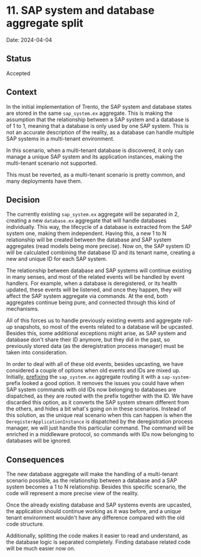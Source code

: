 # 11. SAP system and database aggregate split

Date: 2024-04-04

## Status

Accepted

## Context

In the initial implementation of Trento, the SAP system and database states are stored in the same `sap_system.ex` aggregate. This is making the assumption that the relationship between a SAP system and a database is of 1 to 1, meaning that a database is only used by one SAP system. This is not an accurate description of the reality, as a database can handle multiple SAP systems in a multi-tenant environment.

In this scenario, when a multi-tenant database is discovered, it only can manage a unique SAP system and its application instances, making the multi-tenant scenario not supported.

This must be reverted, as a multi-tenant scenario is pretty common, and many deployments have them.

## Decision

The currently existing `sap_system.ex` aggregate will be separated in 2, creating a new `database.ex` aggregate that will handle databases individually. This way, the lifecycle of a database is extracted from the SAP system one, making them independent. Having this, a new 1 to N relationship will be created between the database and SAP system aggregates (read models being more precise). Now on, the SAP system ID will be calculated combining the database ID and its tenant name, creating a new and unique ID for each SAP system.

The relationship between database and SAP systems will continue existing in many senses, and most of the related events will be handled by event handlers. For example, when a database is deregistered, or its health updated, these events will be listened, and once they happen, they will affect the SAP system aggregate via commands. At the end, both aggregates continue being pure, and connected through this kind of mechanisms.

All of this forces us to handle previously existing events and aggregate roll-up snapshots, so most of the events related to a database will be upcasted. Besides this, some additional exceptions might arise, as SAP system and database don't share their ID anymore, but they did in the past, so previously stored data (as the deregistration process manager) must be taken into consideration.

In order to deal with all of these old events, besides upcasting, we have considered a couple of options when old events and IDs are mixed up. Initially, [prefixing](https://hexdocs.pm/commanded/Commanded.Commands.Router.html#module-define-aggregate-identity) the `sap_system.ex` aggregate routing it with a `sap-system-` prefix looked a good option. It removes the issues you could have when SAP system commands with old IDs now belonging to databases are dispatched, as they are routed with the prefix together with the ID. We have discarded this option, as it converts the SAP system stream different from the others, and hides a bit what's going on in these scenarios. Instead of this solution, as the unique real scenario when this can happen is when the `DeregisterApplicationInstance` is dispatched by the deregistration process manager, we will just handle this particular command. The command will be enriched in a middleware protocol, so commands with IDs now belonging to databases will be ignored.

## Consequences

The new database aggregate will make the handling of a multi-tenant scenario possible, as the relationship between a database and a SAP system becomes a 1 to N relationship. Besides this specific scenario, the code will represent a more precise view of the reality.

Once the already existing database and SAP systems events are upcasted, the application should continue working as it was before, and a unique tenant environment wouldn't have any difference compared with the old code structure.

Additionally, splitting the code makes it easier to read and understand, as the database logic is separated completely. Finding database related code will be much easier now on.